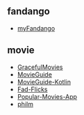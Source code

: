 fandango
---
- [myFandango](https://github.com/divyaveerapandian/myFandango)

movie
---
- [GracefulMovies](https://github.com/woxingxiao/GracefulMovies)
- [MovieGuide](https://github.com/esoxjem/MovieGuide)
- [MovieGuide-Kotlin](https://github.com/esoxjem/MovieGuide-Kotlin)
- [Fad-Flicks](https://github.com/Protino/Fad-Flicks)
- [Popular-Movies-App](https://github.com/maksim-m/Popular-Movies-App)
- [philm](https://github.com/chrisbanes/philm)
